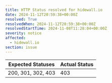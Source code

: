 ```yaml
---
title: HTTP Status resolved for hidewall.io
date: 2024-11-12T20:59:38+00:00Z
resolved: True
resolvedWhen: 2024-11-12T20:59:38+00:00Z
resolvedStartTime: 2024-11-08T11:28:04+00:00Z
severity: notice
affected:
  - hidewall.io
section: issue
---
```


| Expected Statuses | Actual Status  |
|-------------------|----------------|
| 200, 301, 302, 403 | 403 |
